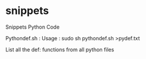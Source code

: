 snippets
========

Snippets Python Code

Pythondef.sh :
Usage : sudo sh pythondef.sh >pydef.txt

List all the def: functions from all python files
